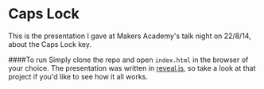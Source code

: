 Caps Lock
=========

This is the presentation I gave at Makers Academy's talk night on 22/8/14, about
the Caps Lock key.

####To run
Simply clone the repo and open `index.html` in the browser of your choice. The
presentation was written in [reveal.js](https://github.com/hakimel/reveal.js),
so take a look at that project if you'd like to see how it all works.

